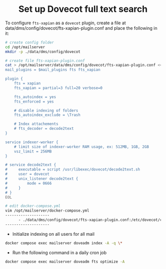 <h1 align="center">Set up Dovecot full text search</h1>

To configure `fts-xapian` as a `dovecot` plugin, create a file at data/dms/config/dovecot/fts-xapian-plugin.conf and place the following in it:

```bash
# create config folder
cd /opt/mailserver
mkdir -p ./data/dms/config/dovecot

# create file fts-xapian-plugin.conf
cat > /opt/mailserver/data/dms/config/dovecot/fts-xapian-plugin.conf << 'EOL'
mail_plugins = $mail_plugins fts fts_xapian

plugin {
    fts = xapian
    fts_xapian = partial=3 full=20 verbose=0

    fts_autoindex = yes
    fts_enforced = yes

    # disable indexing of folders
    fts_autoindex_exclude = \Trash

    # Index attachements
    # fts_decoder = decode2text
}

service indexer-worker {
    # limit size of indexer-worker RAM usage, ex: 512MB, 1GB, 2GB
    vsz_limit = 256MB
}

# service decode2text {
#     executable = script /usr/libexec/dovecot/decode2text.sh
#     user = dovecot
#     unix_listener decode2text {
#         mode = 0666
#     }
# }
EOL

# edit docker-compose.yml
vim /opt/mailserver/docker-compose.yml
--------------------
      - ./data/dms/config/dovecot/fts-xapian-plugin.conf:/etc/dovecot/conf.d/10-plugin.conf:ro         # Für Full-Text Search
--------------------
```

-  Initialize indexing on all users for all mail

```bash
docker compose exec mailserver doveadm index -A -q \*

```

- Run the following command in a daily cron job

```bash
docker compose exec mailserver doveadm fts optimize -A

```
